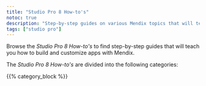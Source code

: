```yaml
---
title: "Studio Pro 8 How-to's"
notoc: true
description: "Step-by-step guides on various Mendix topics that will teach you how to build and customize apps."
tags: ["studio pro"]
---
```


Browse the *Studio Pro 8 How-to's* to find step-by-step guides that will teach you how to build and customize apps with Mendix.

The *Studio Pro 8 How-to's* are divided into the following categories:

{{% category_block %}}
